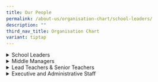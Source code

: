 ```yaml
---
title: Our People
permalink: /about-us/organisation-chart/school-leaders/
description: ""
third_nav_title: Organisation Chart
variant: tiptap
---
```

<p></p>
<div data-type="detailGroup" class="isomer-accordion-group isomer-accordion isomer-accordion-white">
<details class="isomer-details">
<summary>School Leaders</summary>
<div data-type="detailsContent" class="isomer-details-content">
<table style="minWidth: 75px">
<colgroup>
<col>
<col>
<col>
</colgroup>
<tbody>
<tr>
<th rowspan="1" colspan="1">
<p></p>
<div class="isomer-image-wrapper">
<img style="width: 100%" height="auto" width="100%" alt="" src="/images/mr abdul harris bin sumardi.jpg">
</div>
</th>
<th rowspan="1" colspan="1">
<p></p>
<div class="isomer-image-wrapper">
<img style="width: 100%" height="auto" width="100%" alt="" src="/images/mr derrick hoi.jpg">
</div>
</th>
<th rowspan="1" colspan="1">
<p></p>
<div class="isomer-image-wrapper">
<img style="width: 80%;" height="auto" width="100%" alt="" src="/images/mr lek chun guan.jpg">
</div>
</th>
</tr>
<tr>
<td rowspan="1" colspan="1">
<p><strong>Mr Abdul Harris Bin Sumardi</strong>
</p>
</td>
<td rowspan="1" colspan="1">
<p><strong>Mr Derrick Hoi Weng Kit</strong>
</p>
</td>
<td rowspan="1" colspan="1">
<p><strong>Mr Lek Chun Guan</strong>
</p>
</td>
</tr>
<tr>
<td rowspan="1" colspan="1">
<p>Principal</p>
</td>
<td rowspan="1" colspan="1">
<p>Vice Principal</p>
</td>
<td rowspan="1" colspan="1">
<p>Vice Principal Administration</p>
</td>
</tr>
</tbody>
</table>
</div>
</details>
</div>
<div data-type="detailGroup" class="isomer-accordion-group isomer-accordion isomer-accordion-white">
<details class="isomer-details">
<summary>Middle Managers</summary>
<div data-type="detailsContent" class="isomer-details-content">
<table style="minWidth: 50px">
<colgroup>
<col>
<col>
</colgroup>
<tbody>
<tr>
<td rowspan="1" colspan="1">
<p></p>
<div class="isomer-image-wrapper">
<img style="width: 50%;" height="auto" width="100%" alt="" src="/images/Org Pics/Mdm_Fauziah_Bte_Ahmad.jpg">
</div>
</td>
<td rowspan="1" colspan="1">
<p></p>
<div class="isomer-image-wrapper">
<img style="width: 50%;" height="auto" width="100%" alt="" src="/images/Org Pics/Miss_Lee_Chew_Yen.jpg">
</div>
</td>
</tr>
<tr>
<td rowspan="1" colspan="1">
<p><strong>Mdm Fauziah Bte Ahmad</strong>
</p>
<p>HOD/Character &amp; Citizenship Education</p>
</td>
<td rowspan="1" colspan="1">
<p><strong>Ms Lee Chew Yen<br></strong>HOD/English Language &amp; Literature</p>
</td>
</tr>
<tr>
<td rowspan="1" colspan="1">
<p></p>
<div class="isomer-image-wrapper">
<img style="width: 50%;" height="auto" width="100%" alt="" src="/images/Org Pics/Mr_Zhong_Shenghan_Desmond_400.jpg">
</div>
</td>
<td rowspan="1" colspan="1">
<p></p>
<div class="isomer-image-wrapper">
<img style="width: 50%;" height="auto" width="100%" alt="" src="/images/Org Pics/Mdm_Quek_Liza__Guo_Lisha_.jpg">
</div>
</td>
</tr>
<tr>
<td rowspan="1" colspan="1">
<p><strong>Mr Zhong Shenghan Desmond<br></strong>HOD/Humanities</p>
</td>
<td rowspan="1" colspan="1">
<p><strong>Mdm Quek Liza<br></strong>HOD/ICT</p>
</td>
</tr>
<tr>
<td rowspan="1" colspan="1">
<div class="isomer-image-wrapper">
<img style="width:50%" height="auto" width="100%" src="/images/mr%20lau%20yongxing%20bob.jpeg">
</div>
<p></p>
</td>
<td rowspan="1" colspan="1">
<p></p>
<div class="isomer-image-wrapper">
<img style="width: 50%;" height="auto" width="100%" alt="" src="/images/Org Pics/Mr_Li_Yundong.jpg">
</div>
</td>
</tr>
<tr>
<td rowspan="1" colspan="1">
<p><strong>Mr Lau Yongxing Bob<br></strong> HOD/Mathematics</p>
</td>
<td rowspan="1" colspan="1">
<p><strong>Mr Li Yundong<br></strong>HOD/Mother Tongue Languages</p>
</td>
</tr>
<tr>
<td rowspan="1" colspan="1">
<p></p>
<div class="isomer-image-wrapper">
<img style="width: 50%;" height="auto" width="100%" alt="" src="/images/Org Pics/Mdm_Goh_Sok_Fern.jpg">
</div>
</td>
<td rowspan="1" colspan="1">
<p></p>
<div class="isomer-image-wrapper">
<img style="width: 50%;" height="auto" width="100%" alt="" src="/images/Org Pics/Mdm_Nur_Rakeezah_Bte_Abdul_Rahim.jpg">
</div>
</td>
</tr>
<tr>
<td rowspan="1" colspan="1">
<p><strong>Mdm Goh Sok Fern<br></strong>HOD/Science</p>
</td>
<td rowspan="1" colspan="1">
<p><strong>Mdm Nur Rakeezah Bte Abdul Rahim<br></strong>HOD/Student Management</p>
</td>
</tr>
<tr>
<td rowspan="1" colspan="1">
<p></p>
<div class="isomer-image-wrapper">
<img style="width: 50%;" height="auto" width="100%" alt="" src="/images/Org Pics/mr_heng_yih_foo_hector.jpg">
</div>
</td>
<td rowspan="1" colspan="1">
<p></p>
<div class="isomer-image-wrapper">
<img style="width: 50%;" height="auto" width="100%" alt="" src="/images/Org Pics/Mdm_Nur_Hidayah_Binte_Moktar.jpg">
</div>
</td>
</tr>
<tr>
<td rowspan="1" colspan="1">
<p><strong>Mr Heng Yih Foo Hector<br></strong> HOD/Technology &amp; Design</p>
</td>
<td rowspan="1" colspan="1">
<p><strong>Mdm Nur Hidayah Bte Moktar<br></strong> School Staff Developer</p>
</td>
</tr>
<tr>
<td rowspan="1" colspan="1">
<p></p>
<p></p>
<p></p>
<p></p>
<p></p>
<p></p>
<p></p>
<p><strong>Mr Foo Chee Sian Eric<br></strong>HOD/PE CCA</p>
</td>
<td rowspan="1" colspan="1">
<p></p>
</td>
</tr>
<tr>
<td rowspan="1" colspan="1">
<p></p>
<div class="isomer-image-wrapper">
<img style="width: 50%;" height="auto" width="100%" alt="" src="/images/Org Pics/Miss_Maria_Bte_Marzuki.jpg">
</div>
</td>
<td rowspan="1" colspan="1">
<p></p>
<div class="isomer-image-wrapper">
<img style="width: 50%;" height="auto" width="100%" alt="" src="/images/Org Pics/Ms_Nurul_Atika_Binti_Ramli.jpg">
</div>
<p></p>
</td>
</tr>
<tr>
<td rowspan="1" colspan="1">
<p><strong>Ms Maria Marzuki<br></strong>Year Head/ Lower Sec</p>
</td>
<td rowspan="1" colspan="1">
<p><strong>Ms Nurul Atika Bte Ramli<br></strong>Assistant Year Head/Lower
Sec</p>
</td>
</tr>
<tr>
<td rowspan="1" colspan="1">
<div class="isomer-image-wrapper">
<img style="width:55%" height="auto" width="100%" src="/images/miss%20teo%20shi%20yun%20madeline.jpg">
</div>
<p></p>
</td>
<td rowspan="1" colspan="1">
<p></p>
<div class="isomer-image-wrapper">
<img style="width: 50%;" height="auto" width="100%" alt="" src="/images/Org Pics/Ms_Loh_May_Kay_Maria__Luo_Meiqi_.jpg">
</div>
</td>
</tr>
<tr>
<td rowspan="1" colspan="1">
<p><strong>Ms Teo Shi Yun Madeline<br></strong> SH/Food &amp; Nutrition</p>
</td>
<td rowspan="1" colspan="1">
<p><strong>Ms Loh May-Kay Maria<br></strong> SH/History &amp; Social Studies</p>
</td>
</tr>
<tr>
<td rowspan="1" colspan="1">
<p></p>
<div class="isomer-image-wrapper">
<img style="width: 50%;" height="auto" width="100%" alt="" src="/images/Org Pics/Mr_Lee_Chuen_Hing.jpg">
</div>
</td>
<td rowspan="1" colspan="1">
<div class="isomer-image-wrapper">
<img style="width:55%" height="auto" width="100%" src="/images/mr%20chan%20chi%20thio.jpeg">
</div>
</td>
</tr>
<tr>
<td rowspan="1" colspan="1">
<p><strong>Mr Lee Chuen Hing<br></strong> SH/Mathematics</p>
</td>
<td rowspan="1" colspan="1">
<p><strong>Mr Chan Chi Thio<br></strong> SH/ICT</p>
</td>
</tr>
<tr>
<td rowspan="1" colspan="1">
<p></p>
<div class="isomer-image-wrapper">
<img style="width: 50%;" height="auto" width="100%" alt="" src="/images/Org Pics/Ms_Nadia_Bte_Eddy_Razali.jpg">
</div>
</td>
<td rowspan="1" colspan="1">
<div class="isomer-image-wrapper">
<img style="width:50%" height="auto" width="100%" src="/images/miss melissa manuela rama shan.jpg">
</div>
</td>
</tr>
<tr>
<td rowspan="1" colspan="1">
<p><strong>Mdm Nadia Binte Eddy Razali <br></strong>SH/Character &amp; Citizenship
Education</p>
</td>
<td rowspan="1" colspan="1">
<p><strong>Ms Melissa Manuela </strong>
</p>
<p>SH/Chemistry</p>
</td>
</tr>
<tr>
<td rowspan="1" colspan="1">
<p></p>
<div class="isomer-image-wrapper">
<img style="width: 50%;" height="auto" width="100%" alt="" src="/images/Org Pics/Mr_Robert_Lee_Teck_Choon_400.jpg">
</div>
<p></p>
</td>
<td rowspan="1" colspan="1">
<div class="isomer-image-wrapper">
<img style="width:55%" height="auto" width="100%" src="/images/mr mohammad redzuan bin ja'afar.jpg">
</div>
<p></p>
</td>
</tr>
<tr>
<td rowspan="1" colspan="1">
<p><strong>Mr Lee Teck Choon Robert<br></strong> SH/Physical Education</p>
</td>
<td rowspan="1" colspan="1">
<p><strong>Mr Mohammad Redzuan Bin Jaafar<br></strong>SH/Student Management</p>
</td>
</tr>
</tbody>
</table>
<p></p>
</div>
</details>
</div>
<div data-type="detailGroup" class="isomer-accordion-group isomer-accordion isomer-accordion-white">
<details class="isomer-details">
<summary>Lead Teachers &amp; Senior Teachers</summary>
<div data-type="detailsContent" class="isomer-details-content">
<table style="minWidth: 50px">
<colgroup>
<col>
<col>
</colgroup>
<tbody>
<tr>
<td rowspan="1" colspan="1">
<div class="isomer-image-wrapper">
<img style="width:50%" height="auto" width="100%" src="/images/mdm%20saha%20mousumi.jpeg">
</div>
<p></p>
<p><strong>Mdm Saha Mousumi</strong>
<br>LT/English Language</p>
<p></p>
</td>
<td rowspan="1" colspan="1">
<div class="isomer-image-wrapper">
<img style="width:50%" height="auto" width="100%" src="/images/mr syed ali bin mohd alhabshee.jpg">
</div>
<p></p>
<p><strong>Mr Syed Ali Bin Mohamed Alhabshee</strong> 
<br>LT/Physics</p>
</td>
</tr>
<tr>
<td rowspan="1" colspan="1">
<div class="isomer-image-wrapper">
<img style="width:50%" height="auto" width="100%" src="/images/mdm wang fang.jpg">
</div>
<p></p>
<p><strong>Mdm Wang Fang</strong> 
<br>ST/Chinese Language</p>
</td>
<td rowspan="1" colspan="1">
<div class="isomer-image-wrapper">
<img style="width:50%" height="auto" width="100%" src="/images/mdm puvaneswari d_o raman.jpg">
</div>
<p></p>
<p><strong>Mdm Puvaneswari d/o Raman</strong> 
<br>ST/Mathematics</p>
</td>
</tr>
<tr>
<td rowspan="1" colspan="1">
<div class="isomer-image-wrapper">
<img style="width:50%" height="auto" width="100%" src="/images/mr muhamad hamim b abdul rahim.jpg">
</div>
<p></p>
<p><strong>Mr Muhammad Hamim B Abdul Rahim</strong> 
<br>ST/PE</p>
</td>
<td rowspan="1" colspan="1">
<div class="isomer-image-wrapper">
<img style="width:50%" height="auto" width="100%" src="/images/mr ahmad luqman bin ghazali.jpg">
</div>
<p></p>
<p><strong>Mr Ahmad Luqman Bin Ghazali</strong> 
<br>ST/CCE</p>
</td>
</tr>
<tr>
<td rowspan="1" colspan="1">
<div class="isomer-image-wrapper">
<img style="width:50%" height="auto" width="100%" src="/images/mdm_farhana_binte_mokhtar.jpg">
</div>
<p></p>
<p><strong>Mdm Farhana Binte Mokhtar</strong> 
<br>ST/Malay Language</p>
</td>
<td rowspan="1" colspan="1">
<p></p>
</td>
</tr>
</tbody>
</table>
<p></p>
</div>
</details>
</div>
<div data-type="detailGroup" class="isomer-accordion-group isomer-accordion isomer-accordion-white">
<details class="isomer-details">
<summary>Executive and Administrative Staff</summary>
<div data-type="detailsContent" class="isomer-details-content">
<p></p>
<table style="minWidth: 50px">
<colgroup>
<col>
<col>
</colgroup>
<tbody>
<tr>
<th rowspan="1" colspan="1">
<p></p>
<div class="isomer-image-wrapper">
<img style="width: 100%" height="auto" width="100%" alt="" src="/images/mr wang pok shien.jpeg">
</div>
</th>
<th rowspan="1" colspan="1">
<p></p>
<div class="isomer-image-wrapper">
<img style="width: 40%;" height="auto" width="100%" alt="" src="/images/mdm nor haseena binte masrip.jpg">
</div>
</th>
</tr>
<tr>
<td rowspan="1" colspan="1">
<p><strong>Mr Wang Pok Shien</strong>
</p>
<p>Administration Manager</p>
</td>
<td rowspan="1" colspan="1">
<p><strong>Mdm Nor Haseena Masrip</strong>
</p>
<p>Operations Manager</p>
</td>
</tr>
</tbody>
</table>
</div>
</details>
</div>
<p></p>
<p></p>